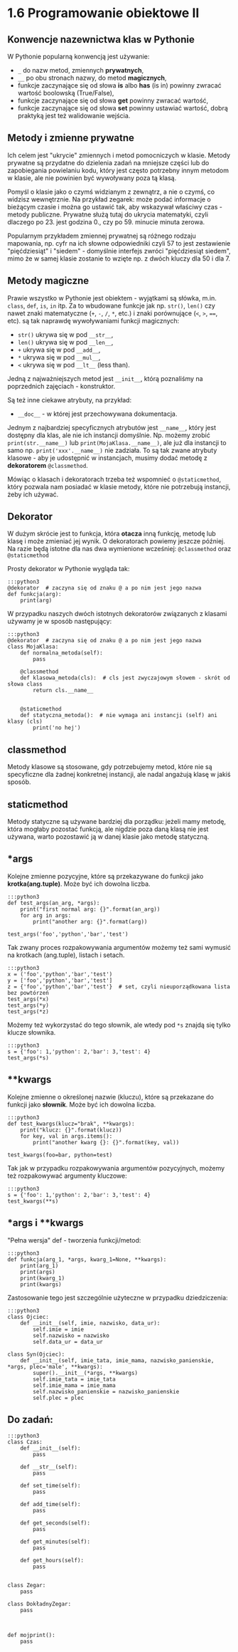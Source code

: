 1.6 Programowanie obiektowe II
===========================

Konwencje nazewnictwa klas w Pythonie
-------------------------------------

W Pythonie popularną konwencją jest używanie:

* `_` do nazw metod, zmiennych **prywatnych**,
* `__` po obu stronach nazwy, do metod **magicznych**,
* funkcje zaczynające się od słowa **is** albo **has** (is in) powinny zwracać wartość boolowską (True/False),
* funkcje zaczynające się od słowa **get** powinny zwracać wartość,
* funkcje zaczynające się od słowa **set** powinny ustawiać wartość, dobrą praktyką jest też walidowanie wejścia.


Metody i zmienne prywatne
-------------------------

Ich celem jest "ukrycie" zmiennych i metod pomocniczych w klasie.
Metody prywatne są przydatne do dzielenia zadań na mniejsze części lub do zapobiegania powielaniu kodu, który jest często potrzebny innym metodom w klasie, ale nie powinien być wywoływany poza tą klasą.

Pomyśl o klasie jako o czymś widzianym z zewnątrz, a nie o czymś, co widzisz wewnętrznie.
Na przykład zegarek: może podać informacje o bieżącym czasie i można go ustawić tak, aby wskazywał właściwy czas - metody publiczne.
Prywatne służą tutaj do ukrycia matematyki, czyli dlaczego po 23. jest godzina 0., czy po 59. minucie minuta zerowa.

Popularnym przykładem zmiennej prywatnej są różnego rodzaju mapowania, np. cyfr na ich słowne odpowiedniki czyli 57 to jest zestawienie "pięćdziesiąt" i "siedem" - domyślnie interfejs zwróci "pięćdziesiąt siedem", mimo że w samej klasie zostanie to wzięte np. z dwóch kluczy dla 50 i dla 7.

Metody magiczne
---------------

Prawie wszystko w Pythonie jest obiektem - wyjątkami są słówka, m.in. `class`, `def`, `is`, `in` itp. 
Za to wbudowane funkcje jak np. `str()`, `len()` czy nawet znaki matematyczne (`+`, `-`, `/`, `*`, etc.)
i znaki porównujące (`<`, `>`, `==`, etc). są tak naprawdę wywoływaniami funkcji magicznych:

* `str()` ukrywa się w pod `__str__`,
* `len()` ukrywa się w pod `__len__`,
* `+` ukrywa się w pod `__add__`,
* `*` ukrywa się w pod `__mul__`,
* `<` ukrywa się w pod `__lt__` (less than).


Jedną z najważniejszych metod jest `__init__`, którą poznaliśmy na poprzednich zajęciach - konstruktor.

Są też inne ciekawe atrybuty, na przykład:

* `__doc__` - w której jest przechowywana dokumentacja.


Jednym z najbardziej specyficznych atrybutów jest  `__name__`, który jest dostępny dla klas, ale nie ich instancji domyślnie.
Np. możemy zrobić `print(str.__name__)` lub `print(MojaKlasa.__name__)`,
ale już dla instancji to samo np. `print('xxx'.__name__)` nie zadziała.
To są tak zwane atrybuty klasowe - aby je udostępnić w instancjach,
musimy dodać metodę z **dekoratorem** `@classmethod`. 

Mówiąc o klasach i dekoratorach trzeba też wspomnieć o `@staticmethod`, 
który pozwala nam posiadać w klasie metody, które nie potrzebują instancji, żeby ich używać.

Dekorator
---------

W dużym skrócie jest to funkcja, która **otacza** inną funkcję, metodę lub klasę i może zmieniać jej wynik.
O dekoratorach powiemy jeszcze później. Na razie będą istotne dla nas dwa wymienione wcześniej: `@classmethod` oraz `@staticmethod`

Prosty dekorator w Pythonie wygląda tak:

    :::python3
    @dekorator  # zaczyna się od znaku @ a po nim jest jego nazwa
    def funkcja(arg):
        print(arg)

W przypadku naszych dwóch istotnych dekoratorów związanych z klasami używamy je w sposób następujący:

    :::python3
    @dekorator  # zaczyna się od znaku @ a po nim jest jego nazwa
    class MojaKlasa:
        def normalna_metoda(self):
            pass

        @classmethod
        def klasowa_metoda(cls):  # cls jest zwyczajowym słowem - skrót od słowa class
            return cls.__name__


        @staticmethod
        def statyczna_metoda():  # nie wymaga ani instancji (self) ani klasy (cls)
            print('no hej')

classmethod
-----------

Metody klasowe są stosowane, gdy potrzebujemy metod, które nie są specyficzne dla żadnej konkretnej instancji, 
ale nadal angażują klasę w jakiś sposób.

staticmethod
------------

Metody statyczne są używane bardziej dla porządku: 
jeżeli mamy metodę, która mogłaby pozostać funkcją, ale nigdzie poza daną klasą nie jest używana,
warto pozostawić ją w danej klasie jako metodę statyczną.

*args
-----

Kolejne zmienne pozycyjne, które są przekazywane do funkcji jako **krotka(ang.tuple)**. Może być ich dowolna liczba.

    :::python3
    def test_args(an_arg, *args):
        print("first normal arg: {}".format(an_arg))
        for arg in args:
            print("another arg: {}".format(arg))

    test_args('foo','python','bar','test')

Tak zwany proces rozpakowywania argumentów możemy też sami wymusić na krotkach (ang.tuple), listach i setach.

    :::python3
    x = ('foo','python','bar','test')
    y = ['foo','python','bar','test']
    z = {'foo','python','bar','test'}  # set, czyli nieuporządkowana lista bez powtórzeń
    test_args(*x)
    test_args(*y)
    test_args(*z)

Możemy też wykorzystać do tego słownik, ale wtedy pod `*s` znajdą się tylko klucze słownika.

    :::python3
    s = {'foo': 1,'python': 2,'bar': 3,'test': 4}
    test_args(*s)

**kwargs
--------

Kolejne zmienne o określonej nazwie (kluczu), które są przekazane do funkcji jako **słownik**. 
Może być ich dowolna liczba.

    :::python3
    def test_kwargs(klucz="brak", **kwargs):
        print("klucz: {}".format(klucz))
        for key, val in args.items():
            print("another kwarg {}: {}".format(key, val))

    test_kwargs(foo=bar, python=test)

Tak jak w przypadku rozpakowywania argumentów pozycyjnych, możemy też rozpakowywać argumenty kluczowe:

    :::python3
    s = {'foo': 1,'python': 2,'bar': 3,'test': 4}
    test_kwargs(**s)

*args i **kwargs
----------------

"Pełna wersja" def - tworzenia funkcji/metod:

    :::python3
    def funkcja(arg_1, *args, kwarg_1=None, **kwargs):
        print(arg_1)
        print(args)
        print(kwarg_1)
        print(kwargs)

Zastosowanie tego jest szczególnie użyteczne w przypadku dziedziczenia:

    :::python3
    class Ojciec:
        def __init__(self, imie, nazwisko, data_ur):
            self.imie = imie
            self.nazwisko = nazwisko
            self.data_ur = data_ur

    class Syn(Ojciec):
        def __init__(self, imie_tata, imie_mama, nazwisko_panienskie, *args, plec='male', **kwargs):
            super().__init__(*args, **kwargs)
            self.imie_tata = imie_tata
            self.imie_mama = imie_mama
            self.nazwisko_panienskie = nazwisko_panienskie
            self.plec = plec

Do zadań:
---------

    :::python3
    class Czas:
        def __init__(self):
            pass

        def __str__(self):
            pass

        def set_time(self):
            pass

        def add_time(self):
            pass

        def get_seconds(self):
            pass

        def get_minutes(self):
            pass

        def get_hours(self):
            pass


    class Zegar:
        pass

    class DokładnyZegar:
        pass



    def mojprint():
        pass

